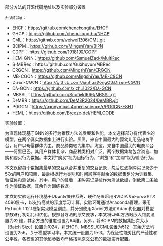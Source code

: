 部分方法的开源代码地址以及实验部分设置

开源代码：
- EHCF：https://github.com/chenchongthu/EHCF
- GHCF：https://github.com/chenchongthu/GHCF
- CML：https://github.com/weiwei1206/CML.git
- BCIPM：https://github.com/MingshiYan/BIPN
- COPF： https://github.com/1918190/COPF
- HEM-GNN：https://github.com/SamuelZack/MultiRec
- S-MBRec：https://github.com/GuShuyun/MBRec
- CRGCN：https://github.com/MingshiYan/CRGCN
- MB-CGCN：https://github.com/MingshiYan/MB-CGCN
- Disen-CGCN：https://github.com/JianhuaDongCS/Disen-CGCN
- DA-GCN：https://github.com/xizhu1022/DA-GCN
- MBSSL：https://github.com/Scofield666/MBSSL.git
- DeMBR：https://github.com/DeMBR2024/DeMBR.git
- POGCN：https://anonymous.4open.science/r/POGCN-E8FD
- HEML：https://github.com/Breeze-del/HEMLCODE

实验设置：

  为直观体现基于GNN的多行为推荐方法的发展和性能，本文选择部分有代表性的模型，在两个真实数据集上进行实验。贝贝，来自中国最大的婴幼儿用品电商平台，用户以母婴群体为主，商品种类较为集中。淘宝，来自中国最大的电商平台——阿里巴巴，其用户群体复杂，商品种类相对广泛。两个数据集均包含浏览、加购和购买行为数据。本文将“购买”视为目标行为，“浏览”和“加购”视为辅助行为。
  
  本文保留每个数据集最早的交互以合并重复的交互记录，然后过滤掉购买记录少于5次的用户和项目，最后根据行为类别和时间顺序将剩余的数据集划分为训练集、验证集和测试集。其中，用户的最后一条购买记录被作为测试数据，倒数第二条被作为验证数据，其余作为训练数据。
  
  本文的实验运行环境基于Ubuntu操作系统，硬件配置采用NVIDIA GeForce RTX 4090显卡，以支持高效的深度学习计算。实验环境通过Anaconda管理，采用PyTorch 1.12.1框架实现模型训练，并分别使用Xavier方法和Adam优化器对模型参数进行初始化和优化。按照各方法的原文要求，本文将CML方法的嵌入维度设置为32维，其余方法的维度设置为64维。另外，将BCIPM的数据集批次大小（Batch Size）设置为1024，将EHCF、MBSSL和CML设置为512，其余方法均设置为256。关于模型学习率，本文统一设置为1e-3。为保证性能对比的严谨性和公平性，各模型的其他超参数均严格按照原文公布的数据进行配置。

